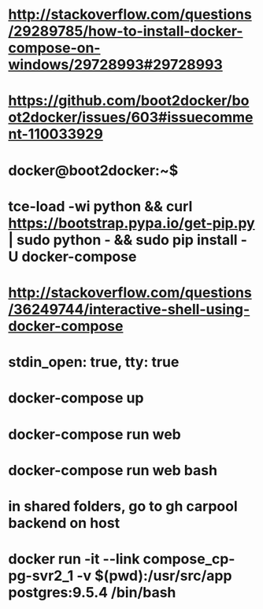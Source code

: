 
# http://stackoverflow.com/questions/29289785/how-to-install-docker-compose-on-windows/29728993#29728993
# https://github.com/boot2docker/boot2docker/issues/603#issuecomment-110033929

# docker@boot2docker:~$ 
# tce-load -wi python && curl https://bootstrap.pypa.io/get-pip.py | sudo python - && sudo pip install -U docker-compose

# http://stackoverflow.com/questions/36249744/interactive-shell-using-docker-compose
# stdin_open: true, tty: true
# docker-compose up

# docker-compose run web 
# docker-compose run web bash

# in shared folders, go to gh carpool backend on host
# docker run -it --link compose_cp-pg-svr2_1 -v $(pwd):/usr/src/app postgres:9.5.4 /bin/bash

